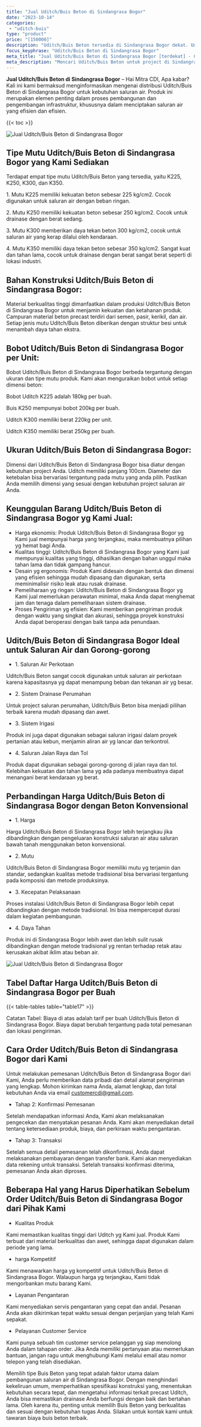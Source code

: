 ```yaml
---
title: "Jual Uditch/Buis Beton di Sindangrasa Bogor"
date: "2023-10-14"
categories:
 - "uditch-buis"
type: "product"
price: "[150000]"
description: "Uditch/Buis Beton tersedia di Sindangrasa Bogor dekat. Uditch/Buis Beton ini sering diaplikasaikan dalam proyek konstruksi sebagai sistem pembuangan air yang efisien dan tahan lama. Silakan kontak kami untuk informasi lebih lanjut."
focus_keyphrase: "Uditch/Buis Beton di Sindangrasa Bogor"
meta_title: "Jual Uditch/Buis Beton di Sindangrasa Bogor [terdekat] - CDI"
meta_description: "Mencari Uditch/Buis Beton untuk project di Sindangrasa Bogor? Kami memiliki Uditch/Buis Beton yang berkualitas untuk konstruksi drainase. Dapatkan penawaran terbaik sekarang."
---
```


**Jual Uditch/Buis Beton di Sindangrasa Bogor** – Hai Mitra CDI, Apa kabar? Kali ini kami bermaksud menginformasikan mengenai distribusi Uditch/Buis Beton di Sindangrasa Bogor untuk kebutuhan saluran air. Produk ini merupakan elemen penting dalam proses pembangunan dan pengembangan infrastruktur, khususnya dalam menciptakan saluran air yang efisien dan efisien.

{{< toc >}}

![Jual Uditch/Buis Beton di Sindangrasa Bogor](/images/uditch-buis/uditch-beton-02.jpg)

## Tipe Mutu Uditch/Buis Beton di Sindangrasa Bogor yang Kami Sediakan

Terdapat empat tipe mutu Uditch/Buis Beton yang tersedia, yaitu K225, K250, K300, dan K350.

1\. Mutu K225 memiliki kekuatan beton sebesar 225 kg/cm2. Cocok digunakan untuk saluran air dengan beban ringan.

2\. Mutu K250 memiliki kekuatan beton sebesar 250 kg/cm2. Cocok untuk drainase dengan berat sedang.

3\. Mutu K300 memberikan daya tekan beton 300 kg/cm2, cocok untuk saluran air yang kerap dilalui oleh kendaraan.

4\. Mutu K350 memiliki daya tekan beton sebesar 350 kg/cm2. Sangat kuat dan tahan lama, cocok untuk drainase dengan berat sangat berat seperti di lokasi industri.

## Bahan Konstruksi Uditch/Buis Beton di Sindangrasa Bogor:

Material berkualitas tinggi dimanfaatkan dalam produksi Uditch/Buis Beton di Sindangrasa Bogor untuk menjamin kekuatan dan ketahanan produk. Campuran material beton precast terdiri dari semen, pasir, kerikil, dan air. Setiap jenis mutu Uditch/Buis Beton diberikan dengan struktur besi untuk menambah daya tahan ekstra.

## Bobot Uditch/Buis Beton di Sindangrasa Bogor per Unit:

Bobot Uditch/Buis Beton di Sindangrasa Bogor berbeda tergantung dengan ukuran dan tipe mutu produk. Kami akan menguraikan bobot untuk setiap dimensi beton:

Bobot Uditch K225 adalah 180kg per buah.

Buis K250 mempunyai bobot 200kg per buah.

Uditch K300 memiliki berat 220kg per unit.

Uditch K350 memiliki berat 250kg per buah.

## Ukuran Uditch/Buis Beton di Sindangrasa Bogor:

Dimensi dari Uditch/Buis Beton di Sindangrasa Bogor bisa diatur dengan kebutuhan project Anda. Uditch memiliki panjang 100cm. Diameter dan ketebalan bisa bervariasi tergantung pada mutu yang anda pilih. Pastikan Anda memilih dimensi yang sesuai dengan kebutuhan project saluran air Anda.

## Keunggulan Barang Uditch/Buis Beton di Sindangrasa Bogor yg Kami Jual:

*   Harga ekonomis: Produk Uditch/Buis Beton di Sindangrasa Bogor yg Kami jual mempunyai harga yang terjangkau, maka membuatnya pilihan yg hemat bagi Anda.
*   Kualitas tinggi: Uditch/Buis Beton di Sindangrasa Bogor yang Kami jual mempunyai kualitas yang tinggi, dihasilkan dengan bahan unggul maka tahan lama dan tidak gampang hancur.
*   Desain yg ergonomis: Produk Kami didesain dengan bentuk dan dimensi yang efisien sehingga mudah dipasang dan digunakan, serta meminimalisir risiko leak atau rusak drainase.
*   Pemeliharaan yg ringan: Uditch/Buis Beton di Sindangrasa Bogor yg Kami jual memerlukan perawatan minimal, maka Anda dapat menghemat jam dan tenaga dalam pemeliharaan sistem drainase.
*   Proses Pengiriman yg efisien: Kami memberikan pengiriman produk dengan waktu yang singkat dan akurasi, sehingga proyek konstruksi Anda dapat beroperasi dengan baik tanpa ada penundaan.

## Uditch/Buis Beton di Sindangrasa Bogor Ideal untuk Saluran Air dan Gorong-gorong

*   1\. Saluran Air Perkotaan

Uditch/Buis Beton sangat cocok digunakan untuk saluran air perkotaan karena kapasitasnya yg dapat menampung beban dan tekanan air yg besar.
*   2\. Sistem Drainase Perumahan

Untuk project saluran perumahan, Uditch/Buis Beton bisa menjadi pilihan terbaik karena mudah dipasang dan awet.
*   3\. Sistem Irigasi

Produk ini juga dapat digunakan sebagai saluran irigasi dalam proyek pertanian atau kebun, menjamin aliran air yg lancar dan terkontrol.
*   4\. Saluran Jalan Raya dan Tol

Produk dapat digunakan sebagai gorong-gorong di jalan raya dan tol. Kelebihan kekuatan dan tahan lama yg ada padanya membuatnya dapat menangani berat kendaraan yg berat.

## Perbandingan Harga Uditch/Buis Beton di Sindangrasa Bogor dengan Beton Konvensional

*   1\. Harga

Harga Uditch/Buis Beton di Sindangrasa Bogor lebih terjangkau jika dibandingkan dengan pengeluaran konstruksi saluran air atau saluran bawah tanah menggunakan beton konvensional.
*   2\. Mutu

Uditch/Buis Beton di Sindangrasa Bogor memiliki mutu yg terjamin dan standar, sedangkan kualitas metode tradisional bisa bervariasi tergantung pada komposisi dan metode produksinya.
*   3\. Kecepatan Pelaksanaan

Proses instalasi Uditch/Buis Beton di Sindangrasa Bogor lebih cepat dibandingkan dengan metode tradisional. Ini bisa mempercepat durasi dalam kegiatan pembangunan.
*   4\. Daya Tahan

Produk ini di Sindangrasa Bogor lebih awet dan lebih sulit rusak dibandingkan dengan metode tradisional yg rentan terhadap retak atau kerusakan akibat iklim atau beban air.

![Jual Uditch/Buis Beton di Sindangrasa Bogor](/images/uditch-buis/buis-beton-24.jpg)

## Tabel Daftar Harga Uditch/Buis Beton di Sindangrasa Bogor per Buah

{{< table-tables table="table17" >}}

Catatan Tabel: Biaya di atas adalah tarif per buah Uditch/Buis Beton di Sindangrasa Bogor. Biaya dapat berubah tergantung pada total pemesanan dan lokasi pengiriman.

## Cara Order Uditch/Buis Beton di Sindangrasa Bogor dari Kami

Untuk melakukan pemesanan Uditch/Buis Beton di Sindangrasa Bogor dari Kami, Anda perlu memberikan data pribadi dan detail alamat pengiriman yang lengkap. Mohon kirimkan nama Anda, alamat lengkap, dan total kebutuhan Anda via email customercdi@gmail.com.
*   Tahap 2: Konfirmasi Pemesanan

Setelah mendapatkan informasi Anda, Kami akan melaksanakan pengecekan dan menyatakan pesanan Anda. Kami akan menyediakan detail tentang ketersediaan produk, biaya, dan perkiraan waktu pengantaran.
*   Tahap 3: Transaksi

Setelah semua detail pemesanan telah dikonfirmasi, Anda dapat melaksanakan pembayaran dengan transfer bank. Kami akan menyediakan data rekening untuk transaksi. Setelah transaksi konfirmasi diterima, pemesanan Anda akan diproses.

## Beberapa Hal yang Harus Diperhatikan Sebelum Order Uditch/Buis Beton di Sindangrasa Bogor dari Pihak Kami

*   Kualitas Produk

Kami memastikan kualitas tinggi dari Uditch yg Kami jual. Produk Kami terbuat dari material berkualitas dan awet, sehingga dapat digunakan dalam periode yang lama.
*   harga Kompetitif

Kami menawarkan harga yg kompetitif untuk Uditch/Buis Beton di Sindangrasa Bogor. Walaupun harga yg terjangkau, Kami tidak mengorbankan mutu barang Kami.
*   Layanan Pengantaran

Kami menyediakan servis pengantaran yang cepat dan andal. Pesanan Anda akan dikirimkan tepat waktu sesuai dengan perjanjian yang telah Kami sepakat.
*   Pelayanan Customer Service

Kami punya sebuah tim customer service pelanggan yg siap menolong Anda dalam tahapan order. Jika Anda memiliki pertanyaan atau memerlukan bantuan, jangan ragu untuk menghubungi Kami melalui email atau nomor telepon yang telah disediakan.

Memilih tipe Buis Beton yang tepat adalah faktor utama dalam pembangunan saluran air di Sindangrasa Bogor. Dengan menghindari kekeliruan umum, memperhatikan spesifikasi konstruksi yang, menentukan kebutuhan secara tepat, dan mengetahui informasi terkait precast Uditch, Anda bisa memastikan drainase Anda berfungsi dengan baik dan bertahan lama. Oleh karena itu, penting untuk memilih Buis Beton yang berkualitas dan sesuai dengan kebutuhan tugas Anda. Silakan untuk kontak kami untuk tawaran biaya buis beton terbaik.